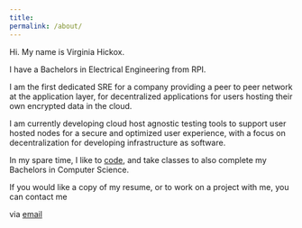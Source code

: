 ```yaml
---
title:
permalink: /about/
---
```


Hi. My name is Virginia Hickox. 

I have a Bachelors in Electrical Engineering from RPI. 

I am the first dedicated SRE for a company providing a peer to peer network at the application layer, for decentralized applications for users hosting their own encrypted data in the cloud. 

I am currently developing cloud host agnostic testing tools to support user hosted nodes for a secure and optimized user experience, with a focus
on decentralization for developing infrastructure as software. 

In my spare time, I like to [code](https://github.com/GInxh/), and take classes to also complete my Bachelors in Computer Science.  

If you would like a copy of my resume, or to work on a project with me, you can contact me

via [email](mailto:vhickox@gmail.com)  
